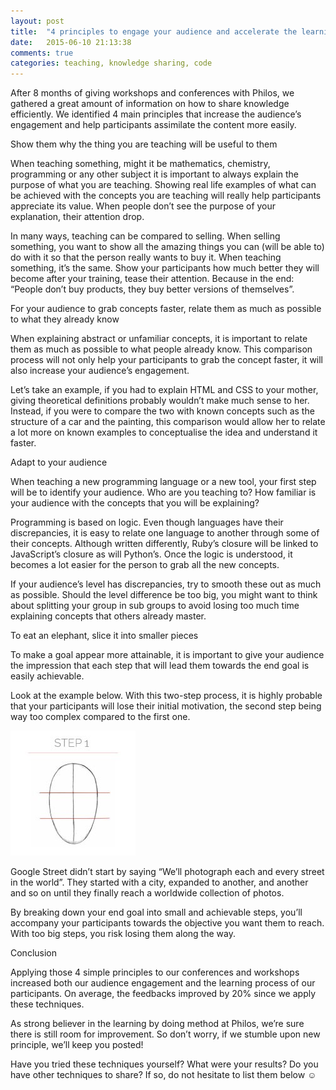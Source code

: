 ```yaml
---
layout: post
title:  "4 principles to engage your audience and accelerate the learning process"
date:   2015-06-10 21:13:38
comments: true
categories: teaching, knowledge sharing, code
---
```


After 8 months of giving workshops and conferences with Philos,
we gathered a great amount of information on how to share knowledge efficiently.
We identified 4 main principles that increase the audience’s engagement and help participants assimilate the content more easily.

Show them why the thing you are teaching will be useful to them

When teaching something, might it be mathematics, chemistry, programming or any other subject it is important to always explain the purpose of what you are teaching. Showing real life examples of what can be achieved with the concepts you are teaching will really help participants appreciate its value. When people don’t see the purpose of your explanation, their attention drop.

In many ways, teaching can be compared to selling. When selling something, you want to show all the amazing things you can (will be able to) do with it so that the person really wants to buy it. When teaching something, it’s the same. Show your participants how much better they will become after your training, tease their attention. Because in the end: “People don’t buy products, they buy better versions of themselves”.

For your audience to grab concepts faster, relate them as much as possible to what they already know

When explaining abstract or unfamiliar concepts, it is important to relate them as much as possible to what people already know. This comparison process will not only help your participants to grab the concept faster, it will also increase your audience’s engagement.

Let’s take an example, if you had to explain HTML and CSS to your mother, giving theoretical definitions probably wouldn’t make much sense to her. Instead, if you were to compare the two with known concepts such as the structure of a car and the painting, this comparison would allow her to relate a lot more on known examples to conceptualise the idea and understand it faster.

Adapt to your audience

When teaching a new programming language or a new tool, your first step will be to identify your audience. Who are you teaching to? How familiar is your audience with the concepts that you will be explaining?

Programming is based on logic. Even though languages have their discrepancies, it is easy to relate one language to another through some of their concepts. Although written differently, Ruby’s closure will be linked to JavaScript’s closure as will Python’s. Once the logic is understood, it becomes a lot easier for the person to grab all the new concepts.

If your audience’s level has discrepancies, try to smooth these out as much as possible. Should the level difference be too big, you might want to think about splitting your group in sub groups to avoid losing too much time explaining concepts that others already master.

To eat an elephant, slice it into smaller pieces

To make a goal appear more attainable, it is important to give your audience the impression that each step that will lead them towards the end goal is easily achievable.

Look at the example below. With this two-step process, it is highly probable that your participants will lose their initial motivation, the second step being way too complex compared to the first one.


![Alt text](/images/blog/step1-step2.jpeg)



Google Street didn’t start by saying “We’ll photograph each and every street in the world”. They started with a city, expanded to another, and another and so on until they finally reach a worldwide collection of photos.

By breaking down your end goal into small and achievable steps, you’ll accompany your participants towards the objective you want them to reach. With too big steps, you risk losing them along the way.

Conclusion

Applying those 4 simple principles to our conferences and workshops increased both our audience engagement and the learning process of our participants. On average, the feedbacks improved by 20% since we apply these techniques.

As strong believer in the learning by doing method at Philos, we’re sure there is still room for improvement. So don’t worry, if we stumble upon new principle, we’ll keep you posted!

Have you tried these techniques yourself? What were your results? Do you have other techniques to share? If so, do not hesitate to list them below ☺
